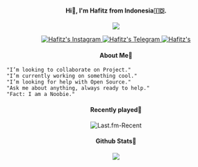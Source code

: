 <h4 align="center">Hi👋, I'm Hafitz from Indonesia🇮🇩.</h4>

<p align="center">
<a href="https://youtu.be/iG1gPLOceCQ">
  <img src="https://raw.githubusercontent.com/breakdowns/breakdowns/P/IMG_20201224_101202.jpg"/>
</p>

<p align="center">
  <a href="https://www.instagram.com/hafitzsetya_21">
  <img alt="Hafitz's Instagram" src="https://img.shields.io/badge/Instagram-E4405F?style=for-the-badge&logo=instagram&logoColor=white" />
</a>
<a href="https://t.me/hafitzXD">
  <img alt="Hafitz's Telegram" src="https://img.shields.io/badge/Telegram-2CA5E0?style=for-the-badge&logo=telegram&logoColor=white" />
</a>
<a href="https://discordapp.com/users/455173359924412434">
  <img alt=Hafitz's Discord" src="https://img.shields.io/badge/Discord-7289DA?style=for-the-badge&logo=discord&logoColor=white" />
</a>
</p>

<h4 align="center">About Me🧛</h4>

```
"I’m looking to collaborate on Project."
"I’m currently working on something cool."
"I’m looking for help with Open Source."
"Ask me about anything, always ready to help."
"Fact: I am a Noobie."
```

<h4 align="center">Recently played🎵</h4>

<p align="center">
  <img src="https://lastfm-recently-played.vercel.app/api?user=Hafitz&count=3&width=490" alt="Last.fm-Recent" /></a>
</p>

<h4 align="center">Github Stats🦑</h4>

<p align="center"><a href="https://github.com/breakdowns"><img src="https://github-readme-stats.vercel.app/api?username=breakdowns&&show_icons=true&line_height=27&count_private=true&theme=nord"></a></p>
